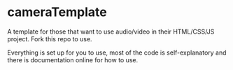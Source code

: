 # cameraTemplate
A template for those that want to use audio/video in their HTML/CSS/JS project. Fork this repo to use.

Everything is set up for you to use, most of the code is self-explanatory and there is documentation online for how to use.
